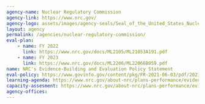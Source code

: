 ```yaml
---
agency-name: Nuclear Regulatory Commission
agency-link: https://www.nrc.gov/
agency-logo: assets/images/agency-seals/Seal_of_the_United_States_Nuclear_Regulatory_Commission.png
layout: agency
permalink: /agencies/nuclear-regulatory-commission/
eval-plan:
    - name: FY 2022
      link: https://www.nrc.gov/docs/ML2105/ML21053A191.pdf
    - name: FY 2023
      link: https://www.nrc.gov/docs/ML2206/ML22066B059.pdf
name: NRC's Evidence-Building and Evaluation Policy Statement      
eval-policy: https://www.govinfo.gov/content/pkg/FR-2021-06-03/pdf/2021-11637.pdf
learning-agenda: https://www.nrc.gov/about-nrc/plans-performance/evidence-building-and-evaluation/learning-agenda.html
capacity-assesment: https://www.nrc.gov/about-nrc/plans-performance/evidence-building-and-evaluation/capacity-assessment.html
agency-offices:
---
```

